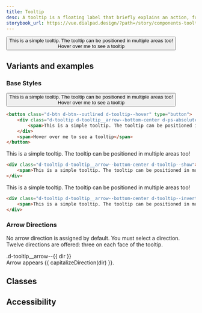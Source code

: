 ```yaml
---
title: Tooltip
desc: A tooltip is a floating label that briefly explains an action, function, or an element. Its content is exclusively text and shouldn't be vital information for users. If richer media is desired, consider using a popover instead.
storybook_url: https://vue.dialpad.design/?path=/story/components-tooltip--default
---
```

<code-well-header bgclass="d-bgc-black-100" class='d-hmn264'>
  <button class="d-btn d-btn--outlined d-tooltip--hover" type="button">
    <div class="d-tooltip d-tooltip__arrow--bottom-center d-ps-absolute">
      <span>This is a simple tooltip. The tooltip can be positioned in multiple areas too!</span>
    </div>
    <span>Hover over me to see a tooltip</span>
  </button>
</code-well-header>

[//]: # (## Usage)
[//]: # (Lorem ipsum dolor sit amet, consectetur adipiscing elit. Morbi massa ante, tempus vitae lacus id, luctus tristique lorem. Mauris feugiat massa ex, id aliquet mi tempor non. Curabitur non tristique lectus. Fusce ut nisl non diam dignissim viverra. In posuere dui arcu, sed eleifend massa faucibus sed. Phasellus quis leo vitae erat pellentesque venenatis id vitae lectus. Suspendisse convallis, metus a congue tincidunt, velit sem tincidunt dui, eget auctor ipsum ipsum in ex. Nullam lobortis, mauris vel vestibulum rutrum, lorem elit vehicula est, nec viverra ante erat nec dolor. Proin at placerat tortor. Nam ullamcorper metus et eros porta, at lacinia leo scelerisque. Curabitur finibus sollicitudin odio tempor finibus. Donec lobortis metus vitae mollis gravida.)

## Variants and examples

### Base Styles

<code-well-header bgclass="d-bgc-black-100" class='d-hmn264'>
  <button class="d-btn d-btn--outlined d-tooltip--hover" type="button">
      <div class="d-tooltip d-tooltip__arrow--bottom-center d-ps-absolute">
          <span>This is a simple tooltip. The tooltip can be positioned in multiple areas too!</span>
      </div>
      <span>Hover over me to see a tooltip</span>
  </button>
</code-well-header>

```html
<button class="d-btn d-btn--outlined d-tooltip--hover" type="button">
    <div class="d-tooltip d-tooltip__arrow--bottom-center d-ps-absolute">
        <span>This is a simple tooltip. The tooltip can be positioned in multiple areas too!</span>
    </div>
    <span>Hover over me to see a tooltip</span>
</button>
```

<code-well-header>
  <div class="d-tooltip d-tooltip__arrow--bottom-center d-tooltip--show">
    <span>This is a simple tooltip. The tooltip can be positioned in multiple areas too!</span>
  </div>
</code-well-header>

```html
<div class="d-tooltip d-tooltip__arrow--bottom-center d-tooltip--show">
    <span>This is a simple tooltip. The tooltip can be positioned in multiple areas too!</span>
</div>
```

<code-well-header bgclass="d-bgc-black-800">
  <div class="d-tooltip d-tooltip__arrow--bottom-center d-tooltip--inverted d-tooltip--show">
    <span>This is a simple tooltip. The tooltip can be positioned in multiple areas too!</span>
  </div>
</code-well-header>

```html
<div class="d-tooltip d-tooltip__arrow--bottom-center d-tooltip--inverted d-tooltip--show">
    <span>This is a simple tooltip. The tooltip can be positioned in multiple areas too!</span>
</div>
```

### Arrow Directions

No arrow direction is assigned by default. You must select a direction. Twelve directions are offered: three on each face of the tooltip.

<code-well-header>
  <div v-for="dir in directions" class="d-w40p d-p12">
    <div class="d-tooltip d-tooltip--show" :class="'d-tooltip__arrow--'+dir">
      <span class="d-ff-mono d-fs-100 d-mb4">.d-tooltip__arrow--{{ dir }}</span>
      <div>
        <span>Arrow appears {{ capitalizeDirection(dir) }}.</span>
      </div>
    </div>
  </div>
</code-well-header>

## Classes

<component-class-table component-name="tooltip" />

## Accessibility

<component-accessible-table component-name="tooltip" />

<script>
export default {
  data() {
    return {
      directions: [
        'top-left',
        'top-center',
        'top-right',
        'right-top',
        'right-center',
        'right-bottom',
        'bottom-left',
        'bottom-center',
        'bottom-right',
        'left-top',
        'left-center',
        'left-bottom',
      ]
    }
  },
  methods: {
    capitalizeDirection(direction) {
      return direction.split('-').join(' ');
    },
  },
}
</script>
